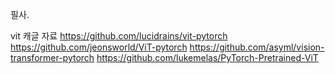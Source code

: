 필사.

vit
캐글 자료 
https://github.com/lucidrains/vit-pytorch
https://github.com/jeonsworld/ViT-pytorch
https://github.com/asyml/vision-transformer-pytorch
https://github.com/lukemelas/PyTorch-Pretrained-ViT
